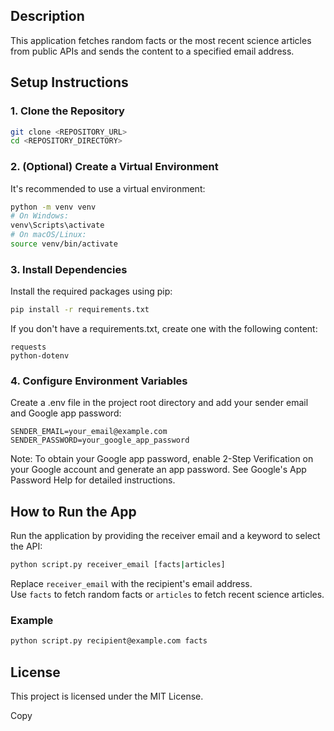 ## Description
This application fetches random facts or the most recent science articles from public APIs and sends the content to a specified email address.

## Setup Instructions

### 1. Clone the Repository
~~~~bash
git clone <REPOSITORY_URL>
cd <REPOSITORY_DIRECTORY>
~~~~

### 2. (Optional) Create a Virtual Environment
It's recommended to use a virtual environment:
~~~~bash
python -m venv venv
# On Windows:
venv\Scripts\activate
# On macOS/Linux:
source venv/bin/activate
~~~~

### 3. Install Dependencies
Install the required packages using pip:
~~~~bash
pip install -r requirements.txt
~~~~

If you don't have a requirements.txt, create one with the following content:
~~~~nginx
requests
python-dotenv
~~~~

### 4. Configure Environment Variables
Create a .env file in the project root directory and add your sender email and Google app password:
~~~~env
SENDER_EMAIL=your_email@example.com
SENDER_PASSWORD=your_google_app_password
~~~~

Note: To obtain your Google app password, enable 2-Step Verification on your Google account and generate an app password. See Google's App Password Help for detailed instructions.

## How to Run the App
Run the application by providing the receiver email and a keyword to select the API:
~~~~bash
python script.py receiver_email [facts|articles]
~~~~

Replace `receiver_email` with the recipient's email address.  
Use `facts` to fetch random facts or `articles` to fetch recent science articles.

### Example
~~~~bash
python script.py recipient@example.com facts
~~~~

## License
This project is licensed under the MIT License.

Copy
